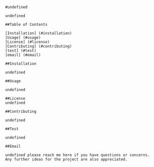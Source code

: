 
        #undefined
        
        undefined
        
        ##Table of Contents

        [Installation] (#installation)
        [Usage] (#usage)
        [License] (#license)
        [Contributing] (#contributing)
        [test] (#test)
        [email] (#email)
        
        ##Installation
        
        undefined
        
        ##Usage
        
        undefined
        
        ##License
        undefined
        
        ##Contributing
        
        undefined
        
        ##Test
        
        undefined
        
        ##Email
        
        undefined please reach me here if you have questions or concerns.  
        Any further ideas for the project are also appreciated.
    